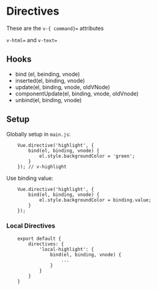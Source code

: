 # Directives

These are the `v-{ command}=` attributes

`v-html=` and `v-text=`

## Hooks

* bind (el, beinding, vnode)
* inserted(el, binding, vnode)
* update(el, binding, vnode, oldVNode)
* componentUpdate(el, binding, vnode, oldVnode)
* unbind(el, binding, vnode)

## Setup

Globally setup in `main.js`:

        Vue.directive('highlight', {
            bind(el, binding, vnode) {
                el.style.backgroundColor = 'green';
            }
        }); // v-highlight

Use binding value:

        Vue.directive('highlight', {
            bind(el, binding, vnode) {
                el.style.backgroundColor = binding.value;
            }
        });

### Local Directives

        export default {
            directives: {
                'local-highlight': {
                    bind(el, binding, vnode) {
                        ...
                    }
                }
            }
        }